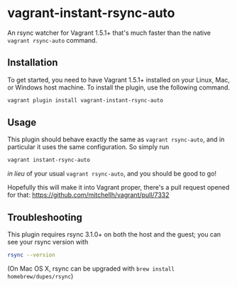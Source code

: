 # vagrant-instant-rsync-auto

An rsync watcher for Vagrant 1.5.1+ that's much faster than the native
`vagrant rsync-auto` command.

## Installation

To get started, you need to have Vagrant 1.5.1+ installed on your Linux, Mac, or
Windows host machine. To install the plugin, use the following command.

```bash
vagrant plugin install vagrant-instant-rsync-auto
```

## Usage

This plugin should behave exactly the same as `vagrant rsync-auto`, and in
particular it uses the same configuration. So simply run
```bash
vagrant instant-rsync-auto
```
_in lieu_ of your usual `vagrant rsync-auto`, and you should be good to go!

Hopefully this will make it into Vagrant proper, there's a pull request opened
for that: https://github.com/mitchellh/vagrant/pull/7332

## Troubleshooting

This plugin requires rsync 3.1.0+ on both the host and the guest; you can see
your rsync version with
```bash
rsync --version
```

(On Mac OS X, rsync can be upgraded with `brew install homebrew/dupes/rsync`)
